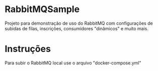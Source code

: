 # RabbitMQSample
Projeto para demonstração de uso do RabbitMQ com configurações de subidas de filas, inscrições, consumidores "dinâmicos" e muito mais.

# Instruções

Para subir o RabbitMQ local use o arquivo "docker-compose.yml"